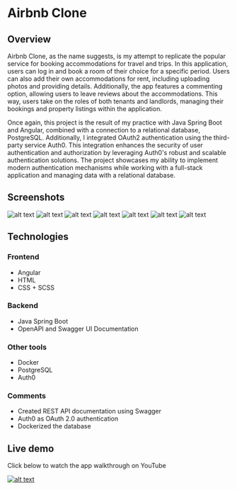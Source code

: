 # Airbnb Clone

## Overview
Airbnb Clone, as the name suggests, is my attempt to replicate the popular service for booking accommodations for travel and trips. In this application, users can log in and book a room of their choice for a specific period. Users can also add their own accommodations for rent, including uploading photos and providing details. Additionally, the app features a commenting option, allowing users to leave reviews about the accommodations. This way, users take on the roles of both tenants and landlords, managing their bookings and property listings within the application.

Once again, this project is the result of my practice with Java Spring Boot and Angular, combined with a connection to a relational database, PostgreSQL. Additionally, I integrated OAuth2 authentication using the third-party service Auth0. This integration enhances the security of user authentication and authorization by leveraging Auth0's robust and scalable authentication solutions. The project showcases my ability to implement modern authentication mechanisms while working with a full-stack application and managing data with a relational database.

## Screenshots
![alt text](https://res.cloudinary.com/dv7nhvy8e/image/upload/v1724601942/airbnb/bhtejxeluay5hjuaxoqw.png)
![alt text](https://res.cloudinary.com/dv7nhvy8e/image/upload/v1724601942/airbnb/b8xqxa67veweq1aoks1r.png)
![alt text](https://res.cloudinary.com/dv7nhvy8e/image/upload/v1724601942/airbnb/m1tem8ukppysetgrwwhy.png)
![alt text](https://res.cloudinary.com/dv7nhvy8e/image/upload/v1724601942/airbnb/h9mgtdcvred1lz5qhxmh.png)
![alt text](https://res.cloudinary.com/dv7nhvy8e/image/upload/v1724601942/airbnb/ujsr3tjt4ulbmgv8zfvp.png)
![alt text](https://res.cloudinary.com/dv7nhvy8e/image/upload/v1724601942/airbnb/loqwbdyaxbkrtywrkqid.png)
![alt text](https://res.cloudinary.com/dv7nhvy8e/image/upload/v1724601942/airbnb/momwzszikf1myoqibbiy.png)

## Technologies
### Frontend
- Angular
- HTML
- CSS + SCSS
### Backend
- Java Spring Boot
- OpenAPI and Swagger UI Documentation
### Other tools
- Docker
- PostgreSQL
- Auth0 
### Comments
- Created REST API documentation using Swagger
- Auth0 as OAuth 2.0 authentication
- Dockerized the database

## Live demo
Click below to watch the app walkthrough on YouTube

[![alt text](https://img.youtube.com/vi/tkP6Ao28RbM/0.jpg)](https://www.youtube.com/watch?v=tkP6Ao28RbM)
